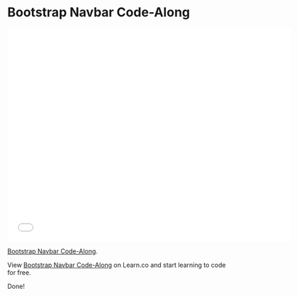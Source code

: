 # Bootstrap Navbar Code-Along

<iframe width="640" height="480" src="//www.youtube.com/embed/bWVUo67pShU?rel=0&modestbranding=1" frameborder="0" allowfullscreen></iframe>

<p><a href="https://www.youtube.com/watch?v=bWVUo67pShU">Bootstrap Navbar Code-Along</a>.</p>

<p data-visibility='hidden'>View <a href='https://learn.co/lessons/bootstrap-navbar-code-along' title='Bootstrap Navbar Code-Along'>Bootstrap Navbar Code-Along</a> on Learn.co and start learning to code for free.</p>

Done!
